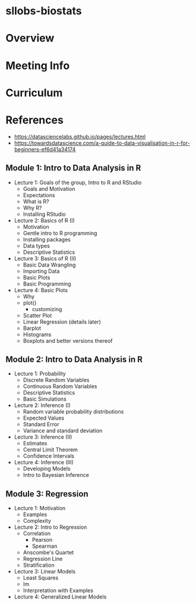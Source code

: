 # sllobs-biostats

Overview
========

Meeting Info
============

Curriculum
==========

References
==========
- https://datasciencelabs.github.io/pages/lectures.html
- https://towardsdatascience.com/a-guide-to-data-visualisation-in-r-for-beginners-ef6d41a34174

Module 1: Intro to Data Analysis in R
-------------------------------------
- Lecture 1: Goals of the group, Intro to R and RStudio
    - Goals and Motivation
    - Expectations
    - What is R?
    - Why R?
    - Installing RStudio
- Lecture 2: Basics of R (I)
    - Motivation
    - Gentle intro to R programming
    - Installing packages
    - Data types
    - Descriptive Statistics
- Lecture 3: Basics of R (II)
    - Basic Data Wrangling
    - Importing Data
    - Basic Plots
    - Basic Programming
- Lecture 4: Basic Plots
	- Why
    - plot()
        - customizing
    - Scatter Plot
    - Linear Regression (details later)
    - Barplot
    - Histograms
    - Boxplots and better versions thereof

Module 2: Intro to Data Analysis in R
-------------------------------------
- Lecture 1: Probability
    - Discrete Random Variables
    - Continuous Random Variables
    - Descriptive Statistics
    - Basic Simulations
- Lecture 2: Inference (I)
    - Random variable probability distributions
    - Expected Values
    - Standard Error
    - Variance and standard deviation
- Lecture 3: Inference (II)
    - Estimates
    - Central Limit Theorem
    - Confidence Intervals
- Lecture 4: Inference (III)
    - Developing Models
    - Intro to Bayesian Inference

Module 3: Regression
-------------------------------------
- Lecture 1: Motivation
    - Examples
    - Complexity
- Lecture 2: Intro to Regression
    - Correlation
    	- Pearson
    	- Spearman
    - Anscombe's Quartet
    - Regression Line
    - Stratification
- Lecture 3: Linear Models
    - Least Squares
    - lm
    - Interpretation with Examples
- Lecture 4: Generalized Linear Models 